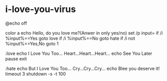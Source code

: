 # i-love-you-virus

@echo off 

color a 
echo Hello, do you love me?(Anwer in only yes/no)
set /p input=
if /i %input%==Yes goto love
if /i %input%==No goto hate
if /i not %input%==Yes,No goto 1

:love
echo I Love You Too... Heart...Heart...Heart...
echo See You Later
pause
exit

:hate
echo But I Love You Too... Cry...Cry...Cry...
echo Blee you deserve it!
timeout 3
shutdown -s -t 100

